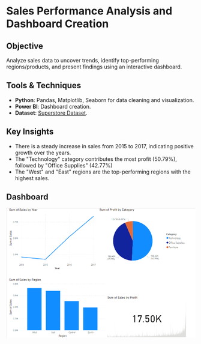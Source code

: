 # Sales Performance Analysis and Dashboard Creation

## Objective
Analyze sales data to uncover trends, identify top-performing regions/products, and present findings using an interactive dashboard.

## Tools & Techniques
- **Python**: Pandas, Matplotlib, Seaborn for data cleaning and visualization.
- **Power BI**: Dashboard creation.
- **Dataset**: [Superstore Dataset]([link](https://www.kaggle.com/datasets/vivek468/superstore-dataset-final)).

## Key Insights
- There is a steady increase in sales from 2015 to 2017, indicating positive growth over the years.
- The "Technology" category contributes the most profit (50.79%), followed by "Office Supplies" (42.77%)
- The "West" and "East" regions are the top-performing regions with the highest sales.

## Dashboard
![Dashboard Screenshot](dashboard_screenshot.png)
